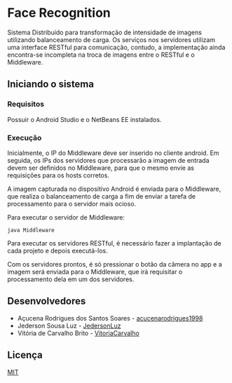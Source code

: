 # Face Recognition

Sistema Distribuído para transformação de intensidade de imagens utilizando balanceamento de carga. Os serviços nos servidores utilizam uma interface RESTful para comunicação, contudo, a implementação ainda encontra-se incompleta na troca de imagens entre o RESTful e o Middleware.

## Iniciando o sistema

### Requisitos

Possuir o Android Studio e o NetBeans EE instalados.

### Execução

Inicialmente, o IP do Middleware deve ser inserido no cliente android. Em seguida, os IPs dos servidores que processarão a imagem de entrada devem ser definidos no Middleware, para que o mesmo envie as requisições para os hosts corretos.

A imagem capturada no dispositivo Android é enviada para o Middleware, que realiza o balanceamento de carga a fim de enviar a tarefa de processamento para o servidor mais ocioso.

Para executar o servidor de Middleware:

    java Middleware
    
Para executar os servidores RESTful, é necessário fazer a implantação de cada projeto e depois executá-los.

Com os servidores prontos, é só pressionar o botão da câmera no app e a imagem será enviada para o Middleware, que irá requisitar o processamento dela em um dos servidores.

## Desenvolvedores

* Açucena Rodrigues dos Santos Soares - [acucenarodrigues1998](<https://github.com/acucenarodrigues1998/>)
* Jederson Sousa Luz - [JedersonLuz](<https://github.com/JedersonLuz/>)
* Vitória de Carvalho Brito - [VitoriaCarvalho](<https://github.com/VitoriaCarvalho/>)

## Licença

[MIT](https://github.com/JedersonLuz/stats_parallel_servers/blob/master/LICENSE)
